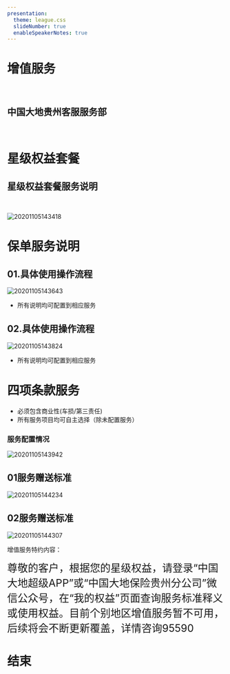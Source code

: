 ```yaml
---
presentation:
  theme: league.css
  slideNumber: true
  enableSpeakerNotes: true
---
```

<!-- slide -->
# 增值服务

<br/>

## 中国大地贵州客服服务部
<br/>

<!-- slide -->
# 星级权益套餐

<!-- slide vertical=true-->

## 星级权益套餐服务说明

<br/>

![20201105143418](https://i.loli.net/2020/11/05/5ZcuDQzxFgtrwvs.png)

<!-- slide -->
# 保单服务说明

<!-- slide vertical=true-->
## 01.具体使用操作流程

![20201105143643](https://i.loli.net/2020/11/05/eibIrGUPtZkW1FY.png)

- 所有说明均可配置到相应服务

<!-- slide vertical=true-->
## 02.具体使用操作流程

![20201105143824](https://i.loli.net/2020/11/05/dwWX6RHr94Nxblt.png)

- 所有说明均可配置到相应服务

<!--  slide  -->
# 四项条款服务
- 必须包含商业性(车损/第三责任)
- 所有服务项目均可自主选择（除未配置服务）

<!-- slide vertical=true-->

### 服务配置情况

![20201105143942](https://i.loli.net/2020/11/05/1bAvEenJ2uDSOiV.png)

<!-- slide vertical=true-->
## 01服务赠送标准
![20201105144234](https://i.loli.net/2020/11/05/8JIljfUDBCvxmRd.png)

<!-- slide vertical=true-->
## 02服务赠送标准
![20201105144307](https://i.loli.net/2020/11/05/xskp8gGN1LvMinS.png)

<font siez=6>增值服务特约内容：</font>

<p></p>

<font size=5>尊敬的客户，根据您的星级权益，请登录“中国大地超级APP”或“中国大地保险贵州分公司”微信公众号，在“我的权益”页面查询服务标准释义或使用权益。目前个别地区增值服务暂不可用，后续将会不断更新覆盖，详情咨询95590</font>

<!-- slide -->
# 结束
